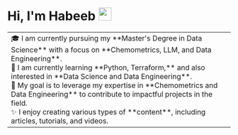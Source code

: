 # Hi, I'm Habeeb <img src="https://github.com/TheDudeThatCode/TheDudeThatCode/blob/master/Assets/Hi.gif" width="29px">

<!--
**habeeb3579/habeeb3579** is a ✨ _special_ ✨ repository because its `README.md` (this file) appears on your GitHub profile.

Here are some ideas to get you started:

- 🔭 I’m currently working on ...
- 🌱 I’m currently learning ...
- 👯 I’m looking to collaborate on ...
- 🤔 I’m looking for help with ...
- 💬 Ask me about ...
- 📫 How to reach me: ...
- 😄 Pronouns: ...
- ⚡ Fun fact: ...
-->

<table>
  <tr>
    <td valign="center">
      🎓 I am currently pursuing my **Master's Degree in Data Science** with a focus on **Chemometrics, LLM, and Data Engineering**.<br>
      🌱 I am currently learning **Python, Terraform,** and also interested in **Data Science and Data Engineering**.<br>
      🎯 My goal is to leverage my expertise in **Chemometrics and Data Engineering** to contribute to impactful projects in the field.<br>
      ✨ I enjoy creating various types of **content**, including articles, tutorials, and videos.
    </td>
  </tr>
</table>


